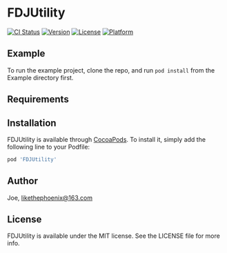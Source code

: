 # FDJUtility

[![CI Status](https://img.shields.io/travis/Joe/FDJUtility.svg?style=flat)](https://travis-ci.org/Joe/FDJUtility)
[![Version](https://img.shields.io/cocoapods/v/FDJUtility.svg?style=flat)](https://cocoapods.org/pods/FDJUtility)
[![License](https://img.shields.io/cocoapods/l/FDJUtility.svg?style=flat)](https://cocoapods.org/pods/FDJUtility)
[![Platform](https://img.shields.io/cocoapods/p/FDJUtility.svg?style=flat)](https://cocoapods.org/pods/FDJUtility)

## Example

To run the example project, clone the repo, and run `pod install` from the Example directory first.

## Requirements

## Installation

FDJUtility is available through [CocoaPods](https://cocoapods.org). To install
it, simply add the following line to your Podfile:

```ruby
pod 'FDJUtility'
```

## Author

Joe, likethephoenix@163.com

## License

FDJUtility is available under the MIT license. See the LICENSE file for more info.
